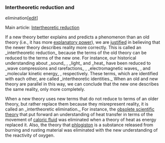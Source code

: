 ### Intertheoretic reduction and
elimination[[edit](/w/index.php?title=Theory&action=edit&section=4 "Edit
section: Intertheoretic reduction and elimination")]

Main article: [Intertheoretic reduction](/wiki/Intertheoretic\_reduction
"Intertheoretic reduction")

If a new theory better explains and predicts a phenomenon than an old theory
(i.e., it has more [explanatory power](/wiki/Explanatory\_power "Explanatory
power")), we are [justified](/wiki/Theory\_of\_justification "Theory of
justification") in believing that the newer theory describes reality more
correctly. This is called an \_intertheoretic reduction\_ because the terms of
the old theory can be reduced to the terms of the new one. For instance, our
historical understanding about \_sound\_ , \_light\_ and \_heat\_ have been reduced
to \_wave compressions and rarefactions\_ , \_electromagnetic waves\_ , and
\_molecular kinetic energy\_ , respectively. These terms, which are identified
with each other, are called \_intertheoretic identities.\_ When an old and new
theory are parallel in this way, we can conclude that the new one describes
the same reality, only more completely.

When a new theory uses new terms that do not reduce to terms of an older
theory, but rather replace them because they misrepresent reality, it is
called an \_intertheoretic elimination.\_ For instance, the [obsolete scientific
theory](/wiki/Superseded\_scientific\_theories "Superseded scientific theories")
that put forward an understanding of heat transfer in terms of the movement of
[caloric fluid](/wiki/Caloric\_fluid "Caloric fluid") was eliminated when a
theory of heat as energy replaced it. Also, the theory that
[phlogiston](/wiki/Phlogiston "Phlogiston") is a substance released from
burning and rusting material was eliminated with the new understanding of the
reactivity of oxygen.
